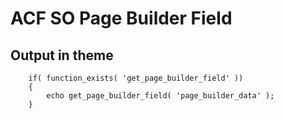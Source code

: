 
# ACF SO Page Builder Field



## Output in theme

```
    if( function_exists( 'get_page_builder_field' ))
    {
        echo get_page_builder_field( 'page_builder_data' );
    }
```


